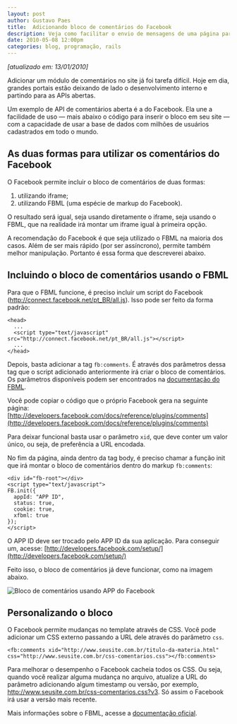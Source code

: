 ```yaml
---
layout: post
author: Gustavo Paes
title:  Adicionando bloco de comentários do Facebook
description: Veja como facilitar o envio de mensagens de uma página par outra usando o conceito da variável "flash", do Rails.
date: 2010-05-08 12:00pm
categories: blog, programação, rails
---
```


_[atualizado em: 13/01/2010]_

Adicionar um módulo de comentários no site já foi tarefa difícil. Hoje em dia, grandes portais estão deixando de lado o desenvolvimento interno e partindo para as APIs abertas.

Um exemplo de API de comentários aberta é a do Facebook. Ela une a facilidade de uso &#8212; mais abaixo o código para inserir o bloco em seu site &#8212; com a capacidade de usar a base de dados com milhões de usuários cadastrados em todo o mundo.

## As duas formas para utilizar os comentários do Facebook

O Facebook permite incluir o bloco de comentários de duas formas:

1. utilizando iframe;
2. utilizando FBML (uma espécie de markup do Facebook).

O resultado será igual, seja usando diretamente o iframe, seja usando o FBML, que na realidade irá montar um iframe igual à primeira opção.

A recomendação do Facebook é que seja utilizado o FBML na maioria dos casos. Além de ser mais rápido (por ser assíncrono), permite também melhor manipulação. Portanto é essa forma que descreverei abaixo.

## Incluindo o bloco de comentários usando o FBML

Para que o FBML funcione, é preciso incluir um script do Facebook (http://connect.facebook.net/pt_BR/all.js). Isso pode ser feito da forma padrão:

    <head>
      ...    
      <script type="text/javascript" src="http://connect.facebook.net/pt_BR/all.js"></script>
      ...
    </head>

Depois, basta adicionar a tag `fb:comments`. É através dos parâmetros dessa tag que o script adicionado anteriormente irá criar o bloco de comentários. Os parâmetros disponíveis podem ser encontrados na [documentação do FBML](http://developers.facebook.com/docs/reference/fbml/comments/).

Você pode copiar o código que o próprio Facebook gera na seguinte página: [http://developers.facebook.com/docs/reference/plugins/comments](http://developers.facebook.com/docs/reference/plugins/comments)

Para deixar funcional basta usar o parâmetro `xid`, que deve conter um valor único, ou seja, de preferência a URL encodada.

No fim da página, ainda dentro da tag body, é preciso chamar a função init que irá montar o bloco de comentários dentro do markup `fb:comments`:

    <div id="fb-root"></div>
    <script type="text/javascript">
    FB.init({
      appId: "APP ID",
      status: true,
      cookie: true,
      xfbml: true
    });
    </script>

O APP ID deve ser trocado pelo APP ID da sua aplicação. Para conseguir um, acesse: [http://developers.facebook.com/setup/](http://developers.facebook.com/setup/)

Feito isso, o bloco de comentários já deve funcionar, como na imagem abaixo.

![](http://gustavopaes.net/images/posts/2010/05/bloco-de-comentario.gif "Bloco de comentários usando APP do Facebook")

## Personalizando o bloco

O Facebook permite mudanças no template através de CSS. Você pode adicionar um CSS externo passando a URL dele através do parâmetro `css`.

    <fb:comments xid="http://www.seusite.com.br/titulo-da-materia.html" css="http://www.seusite.com.br/css-comentarios.css"></fb:comments>

Para melhorar o desempenho o Facebook cacheia todos os CSS. Ou seja, quando você realizar alguma mudança no arquivo, atualize a URL do parâmetro adicionando algum timestamp ou versão, por exemplo, http://www.seusite.com.br/css-comentarios.css?v3. Só assim o Facebook irá usar a versão mais recente.

Mais informações sobre o FBML, acesse a [documentação oficial](http://developers.facebook.com/docs/reference/fbml/).

